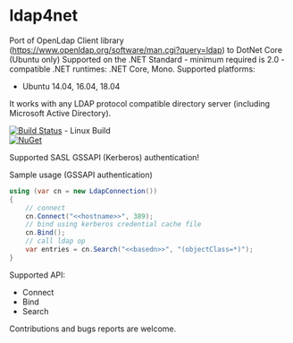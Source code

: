 # ldap4net

Port of OpenLdap Client library (https://www.openldap.org/software/man.cgi?query=ldap) to DotNet Core (Ubuntu only)
Supported on the .NET Standard - minimum required is 2.0 - compatible .NET runtimes: .NET Core, Mono.
Supported platforms:
  
  * Ubuntu 14.04, 16.04, 18.04
  
It works with any LDAP protocol compatible directory server (including Microsoft Active Directory).

[![Build Status](https://travis-ci.org/flamencist/ldap4net.svg?branch=master)](https://travis-ci.org/flamencist/ldap4net) - Linux Build <br />
[![NuGet](https://img.shields.io/nuget/v/LdapForNet.svg)](https://www.nuget.org/packages/LdapForNet/)

Supported SASL GSSAPI (Kerberos) authentication!

Sample usage (GSSAPI authentication)

```cs
using (var cn = new LdapConnection())
{
	// connect
	cn.Connect("<<hostname>>", 389);
	// bind using kerberos credential cache file
	cn.Bind();
	// call ldap op
	var entries = cn.Search("<<basedn>>", "(objectClass=*)");
}

```

Supported API:

  * Connect
  * Bind
  * Search
  


Contributions and bugs reports are welcome.
